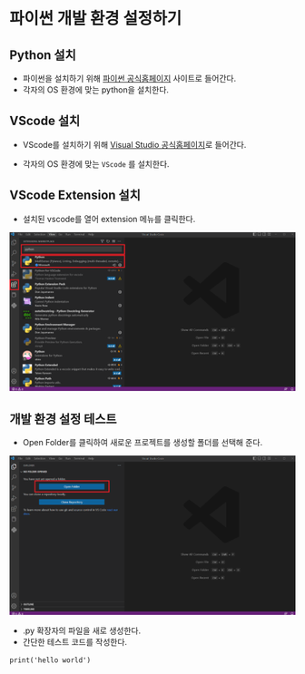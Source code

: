 # 파이썬 개발 환경 설정하기


## Python 설치

- 파이썬을 설치하기 위해 [파이썬 공식홈페이지](https://www.python.org/downloads/) 사이트로 들어간다.
- 각자의 OS 환경에 맞는 python을 설치한다. 






## VScode 설치

- VScode를 설치하기 위해 [Visual Studio 공식홈페이지](https://code.visualstudio.com/download)로 들어간다.

- 각자의 OS 환경에 맞는 `VScode` 를 설치한다.



## VScode Extension 설치


- 설치된 vscode를 열어 extension 메뉴를 클릭한다.

![1](./images/1.png)

  
## 개발 환경 설정 테스트

- Open Folder를 클릭하여 새로운 프로젝트를 생성할 폴더를 선택해 준다.




![2](./images/2.png)

- .py 확장자의 파일을 새로 생성한다. 
- 간단한 테스트 코드를 작성한다. 


```
print('hello world')
```
